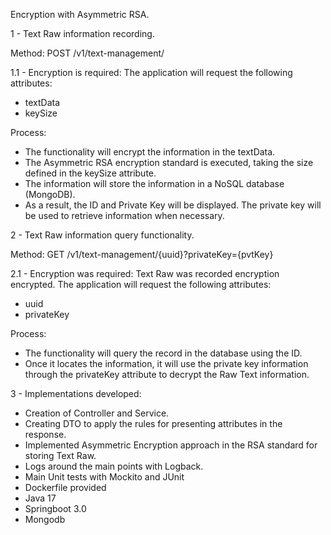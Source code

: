 Encryption with Asymmetric RSA.

1 - Text Raw information recording.

Method: POST /v1/text-management/

1.1 - Encryption is required: The application will request the following attributes:
 - textData
 - keySize

Process:   
 - The functionality will encrypt the information in the textData. 
 - The Asymmetric RSA encryption standard is executed, taking the size defined in the keySize attribute.
 - The information will store the information in a NoSQL database (MongoDB).
 - As a result, the ID and Private Key will be displayed. The private key will be used to retrieve information when necessary.

2 - Text Raw information query functionality.

Method: GET /v1/text-management/{uuid}?privateKey={pvtKey}
   
2.1 - Encryption was required: Text Raw was recorded encryption encrypted. The application will request the following attributes:
 - uuid
 - privateKey

Process: 
 - The functionality will query the record in the database using the ID.
 - Once it locates the information, it will use the private key information through the privateKey attribute to decrypt the Raw Text information.

3 - Implementations developed:
 - Creation of Controller and Service.
 - Creating DTO to apply the rules for presenting attributes in the response.
 - Implemented Asymmetric Encryption approach in the RSA standard for storing Text Raw.
 - Logs around the main points with Logback.
 - Main Unit tests with Mockito and JUnit
 - Dockerfile provided
 - Java 17
 - Springboot 3.0
 - Mongodb
